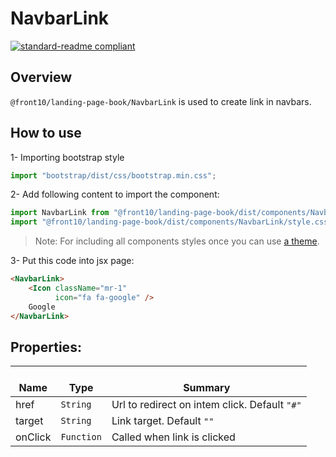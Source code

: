 # NavbarLink

[![standard-readme compliant](https://img.shields.io/badge/standard--readme-OK-green.svg?style=flat-square)](https://github.com/RichardLitt/standard-readme)

## Overview
`@front10/landing-page-book/NavbarLink` is used to create link in navbars.

## How to use
1- Importing bootstrap style

```js
import "bootstrap/dist/css/bootstrap.min.css";
```
2- Add following content to import the component:

```js
import NavbarLink from "@front10/landing-page-book/dist/components/NavbarLink";
import "@front10/landing-page-book/dist/components/NavbarLink/style.css";
```

> Note: For including all components styles once you can use [a theme](https://github.com/front10/landing-page-book/wiki/Theming).

3- Put this code into jsx page:
```html
<NavbarLink>
    <Icon className="mr-1"
          icon="fa fa-google" />
    Google
</NavbarLink>
```

## Properties:

| </br>Name   | </br>Type | </br>Summary                                                                                 | 
| ------------| - | ------------------------------------------------------------------------------------------------------ |
| href      | `String` | Url to redirect on intem click. Default `"#"` |
| target      | `String` | Link target. Default `""` |
| onClick      | `Function` | Called when link is clicked |
